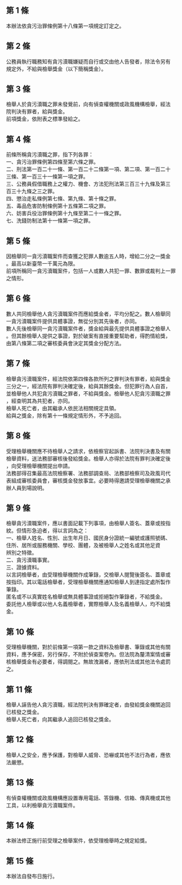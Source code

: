 第 1 條
-------
本辦法依貪污治罪條例第十八條第一項規定訂定之。

第 2 條
-------
公務員執行職務知有貪污瀆職嫌疑而自行或交由他人告發者，除法令另有  
規定外，不給與檢舉獎金（以下簡稱獎金）。

第 3 條
-------
檢舉人於貪污瀆職之罪未發覺前，向有偵查權機關或政風機構檢舉，經法  
院判決有罪者，給與獎金。  
前項獎金，依附表之標準發給之。

第 4 條
-------
前條所稱貪污瀆職之罪，指下列各罪：  
一、貪污治罪條例第四條至第六條之罪。  
二、刑法第一百二十一條、第一百二十二條第一項、第二項、第一百二十  
    三條、第一百三十一條第一項之罪。  
三、公務員假借職務上之權力、機會、方法犯刑法第三百三十九條及第三  
    百三十九條之三之罪。  
四、懲治走私條例第七條、第九條、第十條之罪。  
五、毒品危害防制條例第十五條第二項之罪。  
六、妨害兵役治罪條例第十九條至第二十一條之罪。  
七、洗錢防制法第十一條第一項之罪。

第 5 條
-------
因檢舉同一貪污瀆職案件而查獲之犯罪人數逾五人時，增給二分之一獎金  
。最高以新臺幣一千萬元為限。  
前項所稱同一貪污瀆職案件，包括一人或數人共犯一罪、數罪或裁判上一罪  
之情形。

第 6 條
-------
數人共同檢舉他人貪污瀆職案件而應給獎金者，平均分配之。數人檢舉同  
一貪污瀆職案件提供具體事證，無從分別其先後者，亦同。  
數人先後檢舉同一貪污瀆職案件者，獎金給與最先提供具體事證之檢舉人  
。但其餘檢舉人提供之事證，對於破案有直接重要幫助者，得酌情給獎，  
由第八條第二項之審核委員會決定其獎金分配方法。

第 7 條
-------
檢舉貪污瀆職案件，經法院依第四條各款所列之罪判決有罪者，給與獎金  
三分之一，經法院有罪判決確定後，給與其餘獎金。但犯罪行為人自首，  
並檢舉他人共犯貪污瀆職之罪者，不給與獎金。檢舉他人犯貪污瀆職之罪  
，經查明其為共犯者，亦同。                                        
檢舉人死亡者，由其繼承人依民法相關規定具領。                      
給與之獎金，除有第十一條規定情形外，不予追回。

第 8 條
-------
受理檢舉機關應不待檢舉人之請求，依檢察官起訴書、法院判決書及有關  
檢舉資料，送法務部審核後發給獎金。檢舉人亦得於法院有罪判決確定後  
，向受理檢舉機關提出申請。                                        
法務部得召集最高法院檢察署、法務部調查局、法務部檢察司及政風司代  
表組成審核委員會，審核獎金發放事宜。必要時得邀請受理檢舉機關之承  
辦人員到場說明。

第 9 條
-------
檢舉貪污瀆職案件，應以書面記載下列事項，由檢舉人簽名、蓋章或按指  
紋。但情形急迫者，得以言詞為之：  
一、檢舉人姓名、性別、出生年月日、國民身分證統一編號或護照號碼、  
    住所、居所或服務機關、學校、團體，及被檢舉人之姓名或其他足資  
    辨別之特徵。  
二、貪污瀆職事實。  
三、證據資料。  
以言詞檢舉者，由受理檢舉機關作成筆錄，交檢舉人閱覽後簽名、蓋章或  
按指印。其以電話檢舉者，受理檢舉機關應通知檢舉人到達指定處所製作  
筆錄。  
匿名或不以真實姓名檢舉或無具體事證或拒絕製作筆錄者，不給獎金。  
委託他人檢舉或以他人名義檢舉者，實際檢舉人及名義檢舉人，均不給獎  
金。

第 10 條
--------
受理檢舉機關，對於前條第一項第一款之資料及檢舉書、筆錄或其他有關  
資料，應予保密，另行保存，不附於偵查案卷內。但法院為釐清案情或審  
核檢舉獎金有必要者，得調閱之。無故洩漏者，應依刑法或其他法令處罰  
之。

第 11 條
--------
檢舉人誣告他人貪污瀆職，經法院判決有罪確定者，由發給獎金機關追回  
已核發之獎金。  
檢舉人死亡者，向其繼承人追回已核發之獎金。

第 12 條
--------
檢舉人之安全，應予保護，對檢舉人威脅、恐嚇或其他不法行為者，應依  
法嚴懲。

第 13 條
--------
有偵查權機關或政風機構應設置專用電話、答錄機、信箱、傳真機或其他  
工具，以利檢舉貪污瀆職案件。

第 14 條
--------
本辦法修正施行前受理之檢舉案件，依受理檢舉時之規定給獎。

第 15 條
--------
本辦法自發布日施行。

